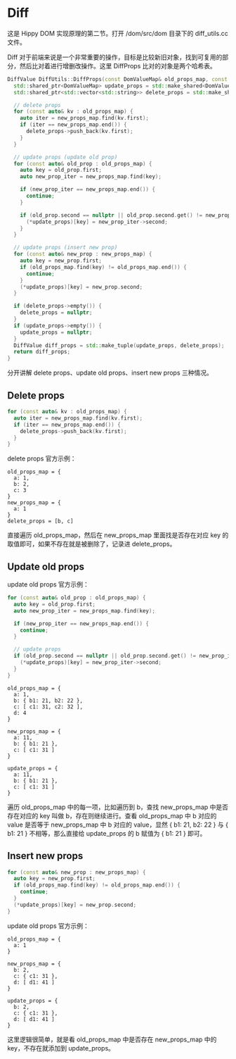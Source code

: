 # Diff

这是 Hippy DOM 实现原理的第二节。打开 /dom/src/dom 目录下的 diff_utils.cc 文件。

Diff 对于前端来说是一个非常重要的操作，目标是比较新旧对象，找到可复用的部分，然后比对着进行增删改操作。这里 DiffProps 比对的对象是两个哈希表。

```cpp
DiffValue DiffUtils::DiffProps(const DomValueMap& old_props_map, const DomValueMap& new_props_map) {
  std::shared_ptr<DomValueMap> update_props = std::make_shared<DomValueMap>();
  std::shared_ptr<std::vector<std::string>> delete_props = std::make_shared<std::vector<std::string>>();

  // delete props
  for (const auto& kv : old_props_map) {
    auto iter = new_props_map.find(kv.first);
    if (iter == new_props_map.end()) {
      delete_props->push_back(kv.first);
    }
  }

  // update props (update old prop)
  for (const auto& old_prop : old_props_map) {
    auto key = old_prop.first;
    auto new_prop_iter = new_props_map.find(key);

    if (new_prop_iter == new_props_map.end()) {
      continue;
    }

    if (old_prop.second == nullptr || old_prop.second.get() != new_prop_iter->second.get()) {
      (*update_props)[key] = new_prop_iter->second;
    }
  }

  // update props (insert new prop)
  for (const auto& new_prop : new_props_map) {
    auto key = new_prop.first;
    if (old_props_map.find(key) != old_props_map.end()) {
      continue;
    }
    (*update_props)[key] = new_prop.second;
  }

  if (delete_props->empty()) {
    delete_props = nullptr;
  }
  if (update_props->empty()) {
    update_props = nullptr;
  }
  DiffValue diff_props = std::make_tuple(update_props, delete_props);
  return diff_props;
}
```

分开讲解 delete props、update old props、insert new props 三种情况。

## Delete props

```cpp
for (const auto& kv : old_props_map) {
  auto iter = new_props_map.find(kv.first);
  if (iter == new_props_map.end()) {
    delete_props->push_back(kv.first);
  }
}
```

delete props 官方示例：

```
old_props_map = { 
  a: 1, 
  b: 2, 
  c: 3 
}
new_props_map = { 
  a: 1 
}
delete_props = [b, c]
```

直接遍历 old_props_map，然后在 new_props_map 里面找是否存在对应 key 的取值即可，如果不存在就是被删除了，记录进 delete_props。

## Update old props

update old props 官方示例：

```cpp
for (const auto& old_prop : old_props_map) {
  auto key = old_prop.first;
  auto new_prop_iter = new_props_map.find(key);

  if (new_prop_iter == new_props_map.end()) {
    continue;
  }

  // update props
  if (old_prop.second == nullptr || old_prop.second.get() != new_prop_iter->second.get()) {
    (*update_props)[key] = new_prop_iter->second;
  }
}
```

```
old_props_map = {
  a: 1,
  b: { b1: 21, b2: 22 },
  c: [ c1: 31, c2: 32 ],
  d: 4
}

new_props_map = {
  a: 11,
  b: { b1: 21 },
  c: [ c1: 31 ]
}

update_props = {
  a: 11,
  b: { b1: 21 },
  c: [ c1: 31 ]
}
```

遍历 old_props_map 中的每一项，比如遍历到 b，查找 new_props_map 中是否存在对应的 key 叫做 b，存在则继续进行。查看 old_props_map 中 b 对应的 value 是否等于 new_props_map 中 b 对应的 value，显然 { b1: 21, b2: 22 } 与 { b1: 21 } 不相等，那么直接给 update_props 的 b 赋值为 { b1: 21 } 即可。

## Insert new props

```cpp
for (const auto& new_prop : new_props_map) {
  auto key = new_prop.first;
  if (old_props_map.find(key) != old_props_map.end()) {
    continue;
  }
  (*update_props)[key] = new_prop.second;
}
```

update old props 官方示例：

```
old_props_map = {
  a: 1
}

new_props_map = {
  b: 2,
  c: { c1: 31 },
  d: [ d1: 41 ]
}

update_props = {
  b: 2,
  c: { c1: 31 },
  d: [ d1: 41 ]
}
```

这里逻辑很简单，就是看 old_props_map 中是否存在 new_props_map 中的 key，不存在就添加到 update_props。
